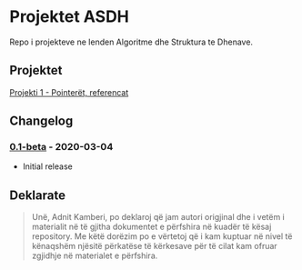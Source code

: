 # Projektet ASDH

Repo i projekteve ne lenden Algoritme dhe Struktura te Dhenave.

## Projektet
 [Projekti 1  - Pointerët, referencat](https://github.com/adnit/Projektet-ASDH/tree/master/Projekti%201)

## Changelog

### [0.1-beta] - 2020-03-04 
[0.1-beta]: https://github.com/adnit/Projektet-ASDH/releases/tag/v0.1-beta
- Initial release

## Deklarate
> Unë, Adnit Kamberi, po deklaroj që jam autori origjinal dhe i vetëm i materialit në të gjitha dokumentet e përfshira në kuadër të kësaj repository. Me këtë dorëzim po e vërtetoj që i kam kuptuar në nivel të kënaqshëm njësitë përkatëse të kërkesave për të cilat kam ofruar zgjidhje në materialet e përfshira. 
